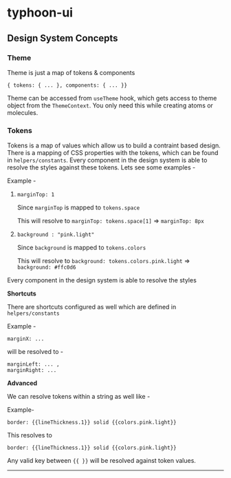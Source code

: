 # typhoon-ui


## Design System Concepts

### **Theme**

Theme is just a map of tokens & components

```
{ tokens: { ... }, components: { ... }}
```

Theme can be accessed from `useTheme` hook, which gets access to theme object from the `ThemeContext`. You only need this while creating atoms or molecules.

### **Tokens**

Tokens is a map of values which allow us to build a contraint based design. There is a mapping of CSS properties with the tokens, which can be found in `helpers/constants`. Every component in the design system is able to resolve the styles against these tokens. Lets see some examples -

Example -

1. `marginTop: 1`

    Since `marginTop` is mapped to `tokens.space`

    This will resolve to `marginTop: tokens.space[1]` => `marginTop: 8px`

2. `background : "pink.light"`

    Since `background` is mapped to `tokens.colors`

    This will resolve to `background: tokens.colors.pink.light` => `background: #ffc0d6`

Every component in the design system is able to resolve the styles

**Shortcuts**

There are shortcuts configured as well which are defined in `helpers/constants`

Example -

`marginX: ...`

will be resolved to -

```
marginLeft: ... ,
marginRight: ...
```

**Advanced**

We can resolve tokens within a string as well like -

Example-

`border: {{lineThickness.1}} solid {{colors.pink.light}}`

This resolves to

`border: {{lineThickness.1}} solid {{colors.pink.light}}`

Any valid key between `{{ }}` will be resolved against token values.

---

